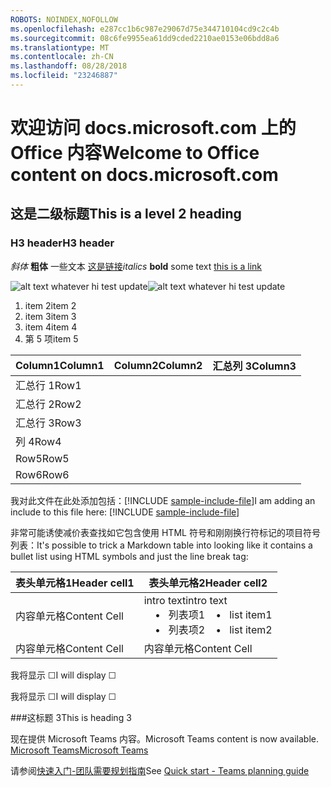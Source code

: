 ```yaml
---
ROBOTS: NOINDEX,NOFOLLOW
ms.openlocfilehash: e287cc1b6c987e29067d75e344710104cd9c2c4b
ms.sourcegitcommit: 08c6fe9955ea61dd9cded2210ae0153e06bdd8a6
ms.translationtype: MT
ms.contentlocale: zh-CN
ms.lasthandoff: 08/28/2018
ms.locfileid: "23246887"
---
```

# <a name="welcome-to-office-content-on-docsmicrosoftcom"></a><span data-ttu-id="f57c6-101">欢迎访问 docs.microsoft.com 上的 Office 内容</span><span class="sxs-lookup"><span data-stu-id="f57c6-101">Welcome to Office content on docs.microsoft.com</span></span>
## <a name="this-is-a-level-2-heading"></a><span data-ttu-id="f57c6-102">这是二级标题</span><span class="sxs-lookup"><span data-stu-id="f57c6-102">This is a level 2 heading</span></span>
### <a name="h3-header"></a><span data-ttu-id="f57c6-103">H3 header</span><span class="sxs-lookup"><span data-stu-id="f57c6-103">H3 header</span></span>

<span data-ttu-id="f57c6-104">*斜体*
**粗体** 一些文本 [这是链接](Office-365-groups.md)</span><span class="sxs-lookup"><span data-stu-id="f57c6-104">*italics*
**bold** some text [this is a link](Office-365-groups.md)</span></span>

<span data-ttu-id="f57c6-105">![alt text whatever](media/Overview-Microsoft-Teams-image1.png) hi test update</span><span class="sxs-lookup"><span data-stu-id="f57c6-105">![alt text whatever](media/Overview-Microsoft-Teams-image1.png) hi test update</span></span>
1. <span data-ttu-id="f57c6-106">item 2</span><span class="sxs-lookup"><span data-stu-id="f57c6-106">item 2</span></span>
2. <span data-ttu-id="f57c6-107">item 3</span><span class="sxs-lookup"><span data-stu-id="f57c6-107">item 3</span></span>
3. <span data-ttu-id="f57c6-108">item 4</span><span class="sxs-lookup"><span data-stu-id="f57c6-108">item 4</span></span>
4. <span data-ttu-id="f57c6-109">第 5 项</span><span class="sxs-lookup"><span data-stu-id="f57c6-109">item 5</span></span>


|<span data-ttu-id="f57c6-110">Column1</span><span class="sxs-lookup"><span data-stu-id="f57c6-110">Column1</span></span>  |<span data-ttu-id="f57c6-111">Column2</span><span class="sxs-lookup"><span data-stu-id="f57c6-111">Column2</span></span>  |<span data-ttu-id="f57c6-112">汇总列 3</span><span class="sxs-lookup"><span data-stu-id="f57c6-112">Column3</span></span>  |
|---------|---------|---------|
|<span data-ttu-id="f57c6-113">汇总行 1</span><span class="sxs-lookup"><span data-stu-id="f57c6-113">Row1</span></span>     |         |         |
|<span data-ttu-id="f57c6-114">汇总行 2</span><span class="sxs-lookup"><span data-stu-id="f57c6-114">Row2</span></span>     |         |         |
|<span data-ttu-id="f57c6-115">汇总行 3</span><span class="sxs-lookup"><span data-stu-id="f57c6-115">Row3</span></span>     |         |         |
|<span data-ttu-id="f57c6-116">列 4</span><span class="sxs-lookup"><span data-stu-id="f57c6-116">Row4</span></span>     |         |         |
|<span data-ttu-id="f57c6-117">Row5</span><span class="sxs-lookup"><span data-stu-id="f57c6-117">Row5</span></span>     |         |         |
|<span data-ttu-id="f57c6-118">Row6</span><span class="sxs-lookup"><span data-stu-id="f57c6-118">Row6</span></span>     |         |         |

<span data-ttu-id="f57c6-119">我对此文件在此处添加包括：[!INCLUDE [sample-include-file](includes/sample-include-file.md)]</span><span class="sxs-lookup"><span data-stu-id="f57c6-119">I am adding an include to this file here: [!INCLUDE [sample-include-file](includes/sample-include-file.md)]</span></span>


<span data-ttu-id="f57c6-120">非常可能诱使减价表查找如它包含使用 HTML 符号和刚刚换行符标记的项目符号列表：</span><span class="sxs-lookup"><span data-stu-id="f57c6-120">It's possible to trick a Markdown table into looking like it contains a bullet list using HTML symbols and just the line break tag:</span></span>

| <span data-ttu-id="f57c6-121">表头单元格1</span><span class="sxs-lookup"><span data-stu-id="f57c6-121">Header cell1</span></span> | <span data-ttu-id="f57c6-122">表头单元格2</span><span class="sxs-lookup"><span data-stu-id="f57c6-122">Header cell2</span></span> |
| ---          | ---          |
| <span data-ttu-id="f57c6-123">内容单元格</span><span class="sxs-lookup"><span data-stu-id="f57c6-123">Content Cell</span></span> |<span data-ttu-id="f57c6-124">intro text</span><span class="sxs-lookup"><span data-stu-id="f57c6-124">intro text</span></span> <br><span data-ttu-id="f57c6-125">&nbsp;&nbsp;&nbsp; &bull;&nbsp;&nbsp; 列表项1</span><span class="sxs-lookup"><span data-stu-id="f57c6-125">&nbsp;&nbsp;&nbsp; &bull;&nbsp;&nbsp; list item1</span></span><br> <span data-ttu-id="f57c6-126">&nbsp;&nbsp;&nbsp; &bull;&nbsp;&nbsp; 列表项2</span><span class="sxs-lookup"><span data-stu-id="f57c6-126">&nbsp;&nbsp;&nbsp; &bull;&nbsp;&nbsp; list item2</span></span>     |
| <span data-ttu-id="f57c6-127">内容单元格</span><span class="sxs-lookup"><span data-stu-id="f57c6-127">Content Cell</span></span> | <span data-ttu-id="f57c6-128">内容单元格</span><span class="sxs-lookup"><span data-stu-id="f57c6-128">Content Cell</span></span> |

<p><span data-ttu-id="f57c6-129">我将显示 &#9744;</span><span class="sxs-lookup"><span data-stu-id="f57c6-129">I will display &#9744;</span></span></p>
<p><span data-ttu-id="f57c6-130">我将显示 &#x2610;</span><span class="sxs-lookup"><span data-stu-id="f57c6-130">I will display &#x2610;</span></span></p>

###<a name="this-is-heading-3"></a><span data-ttu-id="f57c6-131">这标题 3</span><span class="sxs-lookup"><span data-stu-id="f57c6-131">This is heading 3</span></span>

<span data-ttu-id="f57c6-132">现在提供 Microsoft Teams 内容。</span><span class="sxs-lookup"><span data-stu-id="f57c6-132">Microsoft Teams content is now available.</span></span>
[<span data-ttu-id="f57c6-133">Microsoft Teams</span><span class="sxs-lookup"><span data-stu-id="f57c6-133">Microsoft Teams</span></span>](https://docs.microsoft.com/MicrosoftTeams)

<span data-ttu-id="f57c6-134">请参阅[快速入门-团队需要规划指南](quick-start-enable-Teams.md)</span><span class="sxs-lookup"><span data-stu-id="f57c6-134">See [Quick start - Teams planning guide](quick-start-enable-Teams.md)</span></span>
